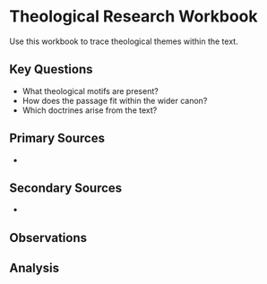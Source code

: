 # Theological Research Workbook

Use this workbook to trace theological themes within the text.

## Key Questions
- What theological motifs are present?
- How does the passage fit within the wider canon?
- Which doctrines arise from the text?

## Primary Sources
- 

## Secondary Sources
- 

## Observations

## Analysis
